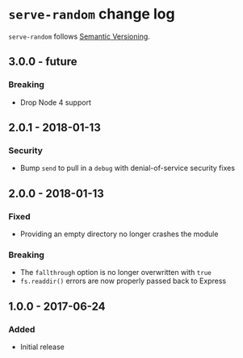 # `serve-random` change log

`serve-random` follows [Semantic Versioning][1].

## 3.0.0 - future

### Breaking

* Drop Node 4 support

## 2.0.1 - 2018-01-13

### Security

* Bump `send` to pull in a `debug` with denial-of-service security fixes

## 2.0.0 - 2018-01-13

### Fixed

* Providing an empty directory no longer crashes the module

### Breaking

* The `fallthrough` option is no longer overwritten with `true`
* `fs.readdir()` errors are now properly passed back to Express

## 1.0.0 - 2017-06-24

### Added

* Initial release

 [1]: http://semver.org/
